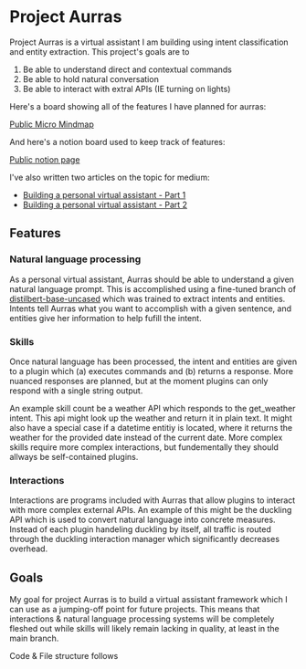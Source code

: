 # Project Aurras
Project Aurras is a virtual assistant I am building using intent classification and entity extraction.  This project's goals are to
1. Be able to understand direct and contextual commands
2. Be able to hold natural conversation
3. Be able to interact with extral APIs (IE turning on lights)

Here's a board showing all of the features I have planned for aurras:

[Public Micro Mindmap](https://miro.com/app/board/o9J_ltb8idc=/?invite_link_id=397704406891)

And here's a notion board used to keep track of features:

[Public notion page](https://www.notion.so/Project-Aurras-4a0a0059519f47769a94247117a41c50)

I've also written two articles on the topic for medium:

- [Building a personal virtual assistant - Part 1](https://medium.com/nerd-for-tech/building-a-personal-ai-assistant-part-2-afb26c2a3b5b)
- [Building a personal virtual assistant - Part 2](https://medium.com/nerd-for-tech/building-a-personal-ai-assistant-part-1-b73974f80c1)

## Features

### Natural language processing
As a personal virtual assistant, Aurras should be able to understand a given natural language prompt.  This is accomplished using a fine-tuned branch of [distilbert-base-uncased](https://huggingface.co/distilbert-base-uncased) which was trained to extract intents and entities.  Intents tell Aurras what you want to accomplish with a given sentence, and entities give her information to help fufill the intent.

### Skills
Once natural language has been processed, the intent and entities are given to a plugin which (a) executes commands and (b) returns a response.  More nuanced responses are planned, but at the moment plugins can only respond with a single string output.  

An example skill count be a weather API which responds to the get_weather intent.  This api might look up the weather and return it in plain text.  It might also have a special case if a datetime entitiy is located, where it returns the weather for the provided date instead of the current date.  More complex skills require more complex interactions, but fundementally they should allways be self-contained plugins.

### Interactions
Interactions are programs included with Aurras that allow plugins to interact with more complex external APIs.  An example of this might be the duckling API which is used to convert natural language into concrete measures.  Instead of each plugin handeling duckling by itself, all traffic is routed through the duckling interaction manager which significantly decreases overhead.

## Goals

My goal for project Aurras is to build a virtual assistant framework which I can use as a jumping-off point for future projects.  This means that interactions & natural language processing systems will be completely fleshed out while skills will likely remain lacking in quality, at least in the main branch.

Code & File structure follows 